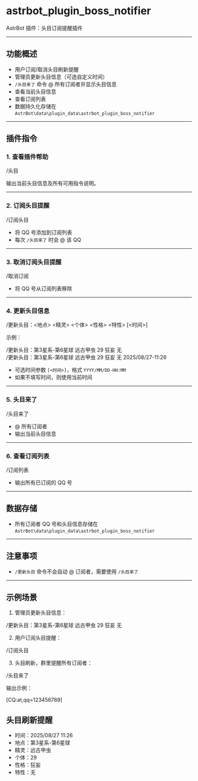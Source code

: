 # astrbot_plugin_boss_notifier

AstrBot 插件：头目订阅提醒插件

---

## 功能概述

- 用户订阅/取消头目刷新提醒  
- 管理员更新头目信息（可选自定义时间）  
- `/头目来了` 命令 @ 所有订阅者并显示头目信息  
- 查看当前头目信息  
- 查看订阅列表  
- 数据持久化存储在 `AstrBot\data\plugin_data\astrbot_plugin_boss_notifier`

---

## 插件指令

### 1. 查看插件帮助

/头目

输出当前头目信息及所有可用指令说明。

---

### 2. 订阅头目提醒

/订阅头目

- 将 QQ 号添加到订阅列表  
- 每次 `/头目来了` 时会 @ 该 QQ

---

### 3. 取消订阅头目提醒

/取消订阅

- 将 QQ 号从订阅列表移除

---

### 4. 更新头目信息

/更新头目：<地点> <精灵> <个体> <性格> <特性> [<时间>]

示例：

/更新头目：第3星系-第6星球 远古甲虫 29 狂妄 无  
/更新头目：第3星系-第6星球 远古甲虫 29 狂妄 无 2025/08/27-11:26

- 可选时间参数 `[<时间>]`，格式 `YYYY/MM/DD-HH:MM`  
- 如果不填写时间，则使用当前时间  

---

### 5. 头目来了

/头目来了

- @ 所有订阅者  
- 输出当前头目信息

---

### 6. 查看订阅列表

/订阅列表

- 输出所有已订阅的 QQ 号

---

## 数据存储

- 所有订阅者 QQ 号和头目信息存储在 `AstrBot\data\plugin_data\astrbot_plugin_boss_notifier`  

---

## 注意事项

- `/更新头目` 命令不会自动 @ 订阅者，需要使用 `/头目来了`  

---

## 示例场景

1. 管理员更新头目信息：

/更新头目：第3星系-第6星球 远古甲虫 29 狂妄 无

2. 用户订阅头目提醒：

/订阅头目

3. 头目刷新，群里提醒所有订阅者：

/头目来了

输出示例：

[CQ:at,qq=123456789]
## 头目刷新提醒
- 时间：2025/08/27 11:26
- 地点：第3星系-第6星球
- 精灵：远古甲虫
- 个体：29
- 性格：狂妄
- 特性：无